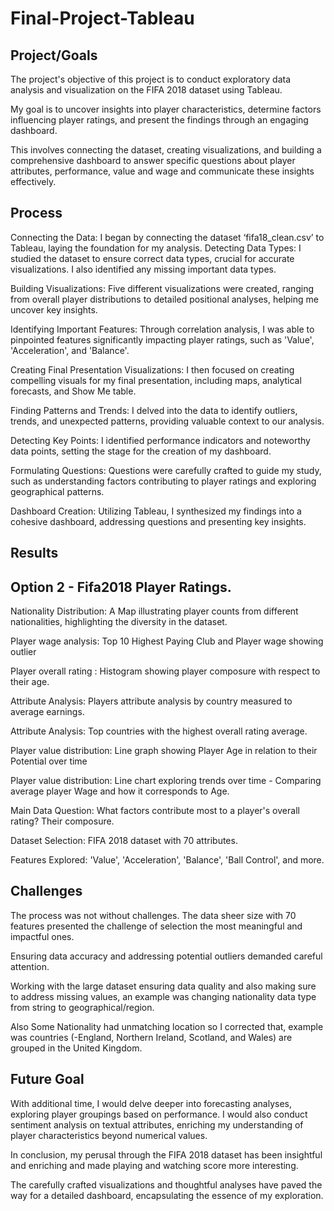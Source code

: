 # Final-Project-Tableau

## Project/Goals

The project's objective of this project is to conduct exploratory data analysis and visualization on the FIFA 2018 dataset using Tableau. 

My goal is to uncover insights into player characteristics, determine factors influencing player ratings, and present the findings through an engaging dashboard. 

This involves connecting the dataset, creating visualizations, and building a comprehensive dashboard to answer specific questions about player attributes, performance, value and wage and communicate these insights effectively.

## Process

Connecting the Data: I began by connecting the dataset ‘fifa18_clean.csv’ to Tableau, laying the foundation for my analysis.
Detecting Data Types: I studied the dataset to ensure correct data types, crucial for accurate visualizations. I also identified any missing important data types.

Building Visualizations: Five different visualizations were created, ranging from overall player distributions to detailed positional analyses, helping me uncover key insights.

Identifying Important Features: Through correlation analysis, I was able to pinpointed features significantly impacting player ratings, such as 'Value', 'Acceleration', and 'Balance'.

Creating Final Presentation Visualizations: I then focused on creating compelling visuals for my final presentation, including maps, analytical forecasts, and Show Me table.

Finding Patterns and Trends: I delved into the data to identify outliers, trends, and unexpected patterns, providing valuable context to our analysis.

Detecting Key Points: I identified performance indicators and noteworthy data points, setting the stage for the creation of my dashboard.

Formulating Questions: Questions were carefully crafted to guide my study, such as understanding factors contributing to player ratings and exploring geographical patterns.

Dashboard Creation: Utilizing Tableau, I synthesized my findings into a cohesive dashboard, addressing questions and presenting key insights.

## Results
## Option 2 - Fifa2018 Player Ratings.

Nationality Distribution: A Map illustrating player counts from different nationalities, highlighting the diversity in the dataset.

Player wage analysis: Top 10 Highest Paying Club and Player wage showing outlier 

Player overall rating : Histogram showing player composure with respect to their age.
 
Attribute Analysis: Players attribute analysis by country measured to average earnings.
 
Attribute Analysis: Top countries with the highest overall rating average.

Player value distribution: Line graph showing Player Age in relation to their Potential over time

Player value distribution: Line chart exploring trends over time - Comparing average player Wage and how it corresponds to Age.

Main Data Question: What factors contribute most to a player's overall rating? Their composure.

Dataset Selection: FIFA 2018 dataset with 70 attributes.

Features Explored: 'Value', 'Acceleration', 'Balance', 'Ball Control', and more.


## Challenges 

The process was not without challenges. The data sheer size with 70 features presented the challenge of selection the most meaningful and impactful ones. 

Ensuring data accuracy and addressing potential outliers demanded careful attention.

Working with the large dataset ensuring data quality and also making sure to address missing values, an example was changing nationality data type from string to geographical/region. 

Also Some Nationality had unmatching location so I corrected that, example was countries (-England, Northern Ireland, Scotland, and Wales) are grouped in the United Kingdom.

## Future Goal

With additional time, I would delve deeper into forecasting analyses, exploring player groupings based on performance. 
I would also conduct sentiment analysis on textual attributes, enriching my understanding of player characteristics beyond numerical values.

In conclusion, my perusal through the FIFA 2018 dataset has been insightful and enriching and made playing and watching score more interesting.

The carefully crafted visualizations and thoughtful analyses have paved the way for a detailed dashboard, encapsulating the essence of my exploration.


